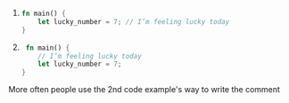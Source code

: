 1.
    ```rust
    fn main() {
        let lucky_number = 7; // I’m feeling lucky today
    }
    ```
2.    
    ```rust
     fn main() {
        // I’m feeling lucky today
        let lucky_number = 7;
    }
    ```

More often people use the 2nd code example's way to write the comment